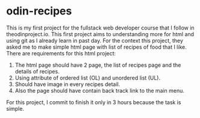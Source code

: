 # odin-recipes

This is my first project for the fullstack web developer course that I follow in theodinproject.io. This first project aims to understanding more for html and using git as I already learn in past day. For the context this project, they asked me to make simple html page with list of recipes of food that I like. There are requirements for this html project:
1) The html page should have 2 page, the list of recipes page and the details of recipes.
2) Using attribute of ordered list (OL) and unordered list (UL).
3) Should have image in every recipes detail.
3) Also the page should have contain back track link to the main menu.



For this project, I commit to finish it only in 3 hours because the task is simple.